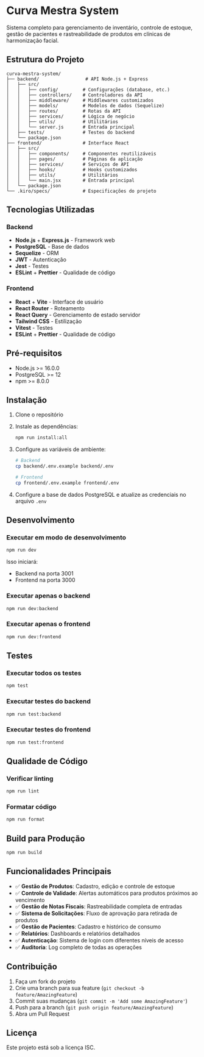 # Curva Mestra System

Sistema completo para gerenciamento de inventário, controle de estoque, gestão de pacientes e rastreabilidade de produtos em clínicas de harmonização facial.

## Estrutura do Projeto

```
curva-mestra-system/
├── backend/                 # API Node.js + Express
│   ├── src/
│   │   ├── config/         # Configurações (database, etc.)
│   │   ├── controllers/    # Controladores da API
│   │   ├── middleware/     # Middlewares customizados
│   │   ├── models/         # Modelos de dados (Sequelize)
│   │   ├── routes/         # Rotas da API
│   │   ├── services/       # Lógica de negócio
│   │   ├── utils/          # Utilitários
│   │   └── server.js       # Entrada principal
│   ├── tests/              # Testes do backend
│   └── package.json
├── frontend/               # Interface React
│   ├── src/
│   │   ├── components/     # Componentes reutilizáveis
│   │   ├── pages/          # Páginas da aplicação
│   │   ├── services/       # Serviços de API
│   │   ├── hooks/          # Hooks customizados
│   │   ├── utils/          # Utilitários
│   │   └── main.jsx        # Entrada principal
│   └── package.json
└── .kiro/specs/            # Especificações do projeto
```

## Tecnologias Utilizadas

### Backend
- **Node.js** + **Express.js** - Framework web
- **PostgreSQL** - Base de dados
- **Sequelize** - ORM
- **JWT** - Autenticação
- **Jest** - Testes
- **ESLint** + **Prettier** - Qualidade de código

### Frontend
- **React** + **Vite** - Interface de usuário
- **React Router** - Roteamento
- **React Query** - Gerenciamento de estado servidor
- **Tailwind CSS** - Estilização
- **Vitest** - Testes
- **ESLint** + **Prettier** - Qualidade de código

## Pré-requisitos

- Node.js >= 16.0.0
- PostgreSQL >= 12
- npm >= 8.0.0

## Instalação

1. Clone o repositório
2. Instale as dependências:
   ```bash
   npm run install:all
   ```

3. Configure as variáveis de ambiente:
   ```bash
   # Backend
   cp backend/.env.example backend/.env
   
   # Frontend  
   cp frontend/.env.example frontend/.env
   ```

4. Configure a base de dados PostgreSQL e atualize as credenciais no arquivo `.env`

## Desenvolvimento

### Executar em modo de desenvolvimento
```bash
npm run dev
```

Isso iniciará:
- Backend na porta 3001
- Frontend na porta 3000

### Executar apenas o backend
```bash
npm run dev:backend
```

### Executar apenas o frontend
```bash
npm run dev:frontend
```

## Testes

### Executar todos os testes
```bash
npm test
```

### Executar testes do backend
```bash
npm run test:backend
```

### Executar testes do frontend
```bash
npm run test:frontend
```

## Qualidade de Código

### Verificar linting
```bash
npm run lint
```

### Formatar código
```bash
npm run format
```

## Build para Produção

```bash
npm run build
```

## Funcionalidades Principais

- ✅ **Gestão de Produtos**: Cadastro, edição e controle de estoque
- ✅ **Controle de Validade**: Alertas automáticos para produtos próximos ao vencimento
- ✅ **Gestão de Notas Fiscais**: Rastreabilidade completa de entradas
- ✅ **Sistema de Solicitações**: Fluxo de aprovação para retirada de produtos
- ✅ **Gestão de Pacientes**: Cadastro e histórico de consumo
- ✅ **Relatórios**: Dashboards e relatórios detalhados
- ✅ **Autenticação**: Sistema de login com diferentes níveis de acesso
- ✅ **Auditoria**: Log completo de todas as operações

## Contribuição

1. Faça um fork do projeto
2. Crie uma branch para sua feature (`git checkout -b feature/AmazingFeature`)
3. Commit suas mudanças (`git commit -m 'Add some AmazingFeature'`)
4. Push para a branch (`git push origin feature/AmazingFeature`)
5. Abra um Pull Request

## Licença

Este projeto está sob a licença ISC.